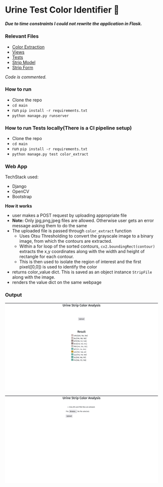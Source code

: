 # Urine Test Color Identifier 🧪
##### Due to time constraints I could not rewrite the application in Flask.

### Relevant Files
- [Color Extraction](/color_extract/extract_color.py)
- [Views](/color_extract/views.py)
- [Tests](/color_extract/tests.py)
- [Strip Model](/color_extract/models.py)
- [Strip Form](/color_extract/forms.py)
  
_Code is commented._

### How to run
- Clone the repo
- `cd main`
- run `pip install -r requirements.txt`
- `python manage.py runserver`

### How to run Tests locally(There is a CI pipeline setup)
- Clone the repo
- `cd main`
- run `pip install -r requirements.txt`
- `python manage.py test color_extract`


### Web App
TechStack used:
- Django
- OpenCV
- Bootstrap

**How it works**
- user makes a POST request by uploading appropriate file
- **Note:** Only jpg,png,jpeg files are allowed. Otherwise user gets an error message asking them to do the same
- The uploaded file is passed through `color_extract` function
  - Uses Otsu Thresholding to convert the grayscale image to a binary image, from which the contours are extracted.
  - Within a for loop of the sorted contours, `cv2.boundingRect(contour)` extracts the x,y coordinates along with the width and height of rectangle for each contour.
  - This is then used to isolate the region of interest and the first pixel([0,0]) is used to identify the color
- returns color_value dict. This is saved as an object instance `StripFile` along with the image.
- renders the value dict on the same webpage


### Output
![sample1](./strip_images/sample1.png)

![sample-error](./strip_images/sample2.png)

